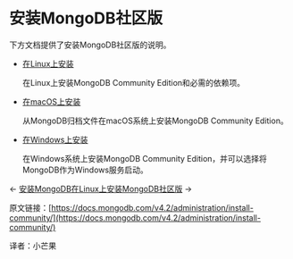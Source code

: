 # 安装MongoDB社区版

下方文档提供了安装MongoDB社区版的说明。

* [在Linux上安装](https://docs.mongodb.com/v4.2/administration/install-on-linux/)

  在Linux上安装MongoDB Community Edition和必需的依赖项。

* [在macOS上安装](https://docs.mongodb.com/v4.2/tutorial/install-mongodb-on-os-x/)

  从MongoDB归档文件在macOS系统上安装MongoDB Community Edition。

* [在Windows上安装](https://docs.mongodb.com/v4.2/tutorial/install-mongodb-on-windows/)

  在Windows系统上安装MongoDB Community Edition，并可以选择将MongoDB作为Windows服务启动。

← [安装MongoDB](https://docs.mongodb.com/v4.2/installation/)[在Linux上安装MongoDB社区版](https://docs.mongodb.com/v4.2/administration/install-on-linux/) →

原文链接：[https://docs.mongodb.com/v4.2/administration/install-community/](https://docs.mongodb.com/v4.2/administration/install-community/)

译者：小芒果

